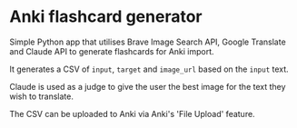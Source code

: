 # Anki flashcard generator

Simple Python app that utilises Brave Image Search API, Google Translate and Claude API to generate flashcards for Anki import.

It generates a CSV of `input`, `target` and `image_url` based on the `input` text.

Claude is used as a judge to give the user the best image for the text they wish to translate.

The CSV can be uploaded to Anki via Anki's 'File Upload' feature.

